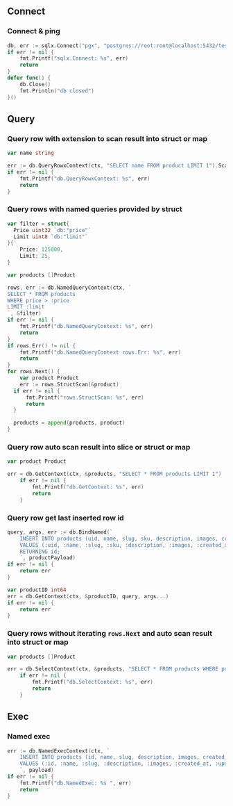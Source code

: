 ## Connect

### Connect & ping

```go
db, err := sqlx.Connect("pgx", "postgres://root:root@localhost:5432/test")
if err != nil {
	fmt.Printf("sqlx.Connect: %s", err)
	return
}
defer func() {
	db.Close()
	fmt.Println("db closed")
}()
```

## Query

### Query row with extension to scan result into struct or map

```go
var name string

err := db.QueryRowxContext(ctx, "SELECT name FROM product LIMIT 1").Scan(&name)
if err != nil {
	fmt.Printf("db.QueryRowxContext: %s", err)
	return
}
```

### Query rows with named queries provided by struct

```go
var filter = struct{
  Price uint32 `db:"price"`
  Limit uint8 `db:"limit"`
}{
	Price: 125000,
	Limit: 25,
}

var products []Product

rows, err := db.NamedQueryContext(ctx, `
SELECT * FROM products
WHERE price > :price
LIMIT :limit
`, &filter)
if err != nil {
	fmt.Printf("db.NamedQueryContext: %s", err)
	return
}
if rows.Err() != nil {
	fmt.Printf("db.NamedQueryContext rows.Err: %s", err)
	return
}
for rows.Next() {
	var product Product
	err := rows.StructScan(&product)
  if err != nil {
	  fmt.Printf("rows.StructScan: %s", err)
	  return
  }

  products = append(products, product)
}
```

### Query row auto scan result into slice or struct or map

```go
var product Product

err = db.GetContext(ctx, &products, "SELECT * FROM products LIMIT 1")
	if err != nil {
		fmt.Printf("db.GetContext: %s", err)
		return
	}
```

### Query row get last inserted row id

```go
query, args, err := db.BindNamed(`
	INSERT INTO products (uid, name, slug, sku, description, images, created_at, updated_at)
	VALUES (:uid, :name, :slug, :sku, :description, :images, :created_at, :updated_at)
	RETURNING id;
	`, productPayload)
if err != nil {
	return err
}

var productID int64
err = db.GetContext(ctx, &productID, query, args...)
if err != nil {
	return err
}
```

### Query rows without iterating `rows.Next` and auto scan result into struct or map

```go
var products []Product

err = db.SelectContext(ctx, &products, "SELECT * FROM products WHERE price = $1", 25500)
	if err != nil {
		fmt.Printf("db.SelectContext: %s", err)
		return
	}
```

## Exec

### Named exec

```go
err := db.NamedExecContext(ctx, `
	INSERT INTO products (id, name, slug, description, images, created_at, updated_at)
	VALUES (:id, :name, :slug, :description, :images, :created_at, :updated_at)
	`, payload)
if err != nil {
	fmt.Printf("db.NamedExec: %s ", err)
	return
}
```
